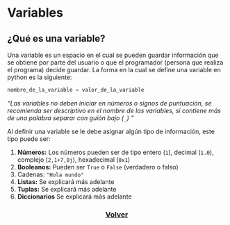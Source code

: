 # Variables

## ¿Qué es una variable?

Una variable es un espacio en el cual se pueden guardar información que se obtiene por parte del usuario o que el programador (persona que realiza el programa) decide guardar. La forma en la cual se define una variable en python es la siguiente:

```python
nombre_de_la_variable = valor_de_la_variable
```

_“Las variables no deben iniciar en números o signos de puntuación, se recomienda ser descriptivo en el nombre de las variables, si contiene más de una palabra separar con guión bajo (`_`) ”_

Al definir una variable se le debe asignar algún tipo de información, este tipo puede ser:

1. **Números:** Los números pueden ser de tipo entero (`1`), decimal (`1.0`), complejo (`2,1+7,8j`), hexadecimal (`0x1`)
2. **Booleanos:** Pueden ser `True` o `False` (verdadero o falso)
3. Cadenas: `"Hola mundo"`
4. **Listas:** Se explicará más adelante
5. **Tuplas:** Se explicará más adelante
6. **Diccionarios** Se explicará más adelante


<h3><p align="center">
	<a href="./README.md">Volver</a>
</p></h3>